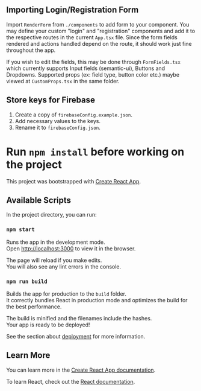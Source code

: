 ## Importing Login/Registration Form
Import `RenderForm` from `./components` to add form to your component. You may define your custom "login" and "registration" components and add it to the respective routes in the current `App.tsx` file. Since the form fields rendered and actions handled depend on the route, it should work just fine throughout the app.

If you wish to edit the fields, this may be done through `FormFields.tsx` which currently supports Input fields (semantic-ui), Buttons and Dropdowns. Supported props (ex: field type, button color etc.) maybe viewed at `CustomProps.tsx` in the same folder.

## Store keys for Firebase
1. Create a copy of `firebaseConfig.example.json`.
2. Add necessary values to the keys.
3. Rename it to `firebaseConfig.json`.

# Run `npm install` before working on the project

This project was bootstrapped with [Create React App](https://github.com/facebook/create-react-app).

## Available Scripts

In the project directory, you can run:

### `npm start`

Runs the app in the development mode.<br />
Open [http://localhost:3000](http://localhost:3000) to view it in the browser.

The page will reload if you make edits.<br />
You will also see any lint errors in the console.

### `npm run build`

Builds the app for production to the `build` folder.<br />
It correctly bundles React in production mode and optimizes the build for the best performance.

The build is minified and the filenames include the hashes.<br />
Your app is ready to be deployed!

See the section about [deployment](https://facebook.github.io/create-react-app/docs/deployment) for more information.

## Learn More

You can learn more in the [Create React App documentation](https://facebook.github.io/create-react-app/docs/getting-started).

To learn React, check out the [React documentation](https://reactjs.org/).
